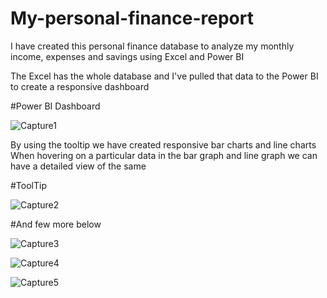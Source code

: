 # My-personal-finance-report
I have created this personal finance database to analyze my monthly income, expenses and savings using Excel and Power BI

The Excel has the whole database and I've pulled that data to the Power BI to create a responsive dashboard

#Power BI Dashboard

![Capture1](https://user-images.githubusercontent.com/73351827/130822128-2e437ea2-c45f-4393-bec2-284649de425e.PNG)

By using the tooltip we have created responsive bar charts and line charts
When hovering on a particular data in the bar graph and line graph we can have a detailed view of the same

#ToolTip

![Capture2](https://user-images.githubusercontent.com/73351827/130822474-6e6eac9b-e7c9-465b-aca5-46c8753d6236.PNG)

#And few more below

![Capture3](https://user-images.githubusercontent.com/73351827/130822586-31e0bd65-f67f-45cc-ace9-1498788d4a6c.PNG)

![Capture4](https://user-images.githubusercontent.com/73351827/130822598-5f0600f4-343c-4de3-ac29-9d777ef00f15.PNG)

![Capture5](https://user-images.githubusercontent.com/73351827/130822604-69530bef-1e63-4b49-81ad-d4af1102c676.PNG)


















